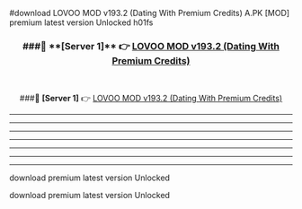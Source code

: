 #download LOVOO MOD v193.2 (Dating With Premium Credits)  A.PK [MOD] premium latest version Unlocked h01fs 



<div align="center">
<h3>###🔹 **[Server 1]** 👉 <a href="https://download1apk.web.app/">LOVOO MOD v193.2 (Dating With Premium Credits) </a></h3><br>


###🔹 **[Server 1]** 👉 <a href="https://download1apk.web.app/">LOVOO MOD v193.2 (Dating With Premium Credits) </a></h3>
</div>



----------------------------------------------------------

----------------------------------------------------------

----------------------------------------------------------

----------------------------------------------------------

----------------------------------------------------------

----------------------------------------------------------

----------------------------------------------------------

download premium latest version Unlocked

download premium latest version Unlocked
